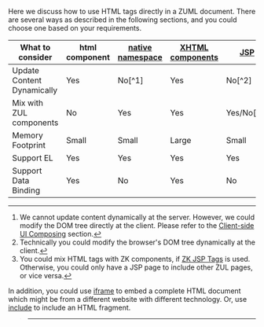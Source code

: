 Here we discuss how to use HTML tags directly in a ZUML document. There
are several ways as described in the following sections, and you could
choose one based on your requirements.

| What to consider | html component | [native namespace](ZK_Developer's_Reference/ui_patterns/HTML_Tags/The_native_Namespace) | [XHTML components](ZK_Developer's_Reference/ui_patterns/HTML_Tags/The_XHTML_Component_Set) | [JSP](ZK_Developer's_Reference/integration/Use_ZK_in_JSP) |
|---|---|---|---|---|
| Update Content Dynamically | Yes | No[^1] | Yes | No[^2] |
| Mix with ZUL components | No | Yes | Yes | Yes/No[^3] |
| Memory Footprint | Small | Small | Large | Small |
| Support EL | Yes | Yes | Yes | Yes |
| Support Data Binding | Yes | No | Yes | No |
<aside id="footnotes" class="footnotes footnotes-end-of-document"
role="doc-endnotes">
<hr />
<ol>
<li id="fn1">We cannot update content dynamically at the server.
However, we could modify the DOM tree directly at the client. Please
refer to the <a
href="ZK_Developer&#39;s_Reference/ui_composing/Client-side_UI_Composing"
title="wikilink">Client-side UI Composing</a> section.<a href="#fnref1"
class="footnote-back" role="doc-backlink">↩︎</a></li>
<li id="fn2">Technically you could modify the browser's DOM tree
dynamically at the client.<a href="#fnref2" class="footnote-back"
role="doc-backlink">↩︎</a></li>
<li id="fn3">You could mix HTML tags with ZK components, if <a
href="http://www.zkoss.org/product/zkjsp.dsp">ZK JSP Tags</a> is used.
Otherwise, you could only have a JSP page to include other ZUL pages, or
vice versa.<a href="#fnref3" class="footnote-back"
role="doc-backlink">↩︎</a></li>
</ol>
</aside>

In addition, you could use
[iframe]({{site.baseurl}}/zk_component_ref/iframe)
to embed a complete HTML document which might be from a different
website with different technology. Or, use
[include]({{site.baseurl}}/zk_component_ref/include)
to include an HTML fragment.

> ------------------------------------------------------------------------
>
> <references/>
